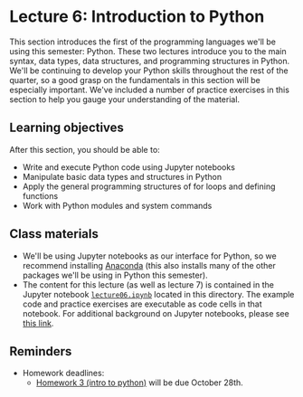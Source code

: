 # Lecture 6: Introduction to Python

This section introduces the first of the programming languages we'll be using this semester: Python. These two lectures introduce you to the main syntax, data types, data structures, and programming structures in Python. We'll be continuing to develop your Python skills throughout the rest of the quarter, so a good grasp on the fundamentals in this section will be especially important. We've included a number of practice exercises in this section to help you gauge your understanding of the material. 

## Learning objectives

After this section, you should be able to:
- Write and execute Python code using Jupyter notebooks
- Manipulate basic data types and structures in Python
- Apply the general programming structures of for loops and defining functions
- Work with Python modules and system commands

## Class materials

- We'll be using Jupyter notebooks as our interface for Python, so we recommend installing [Anaconda](https://github.com/fredhutchio/tfcb_2021/tree/master/software#Python) (this also installs many of the other packages we'll be using in Python this semester).
- The content for this lecture (as well as lecture 7) is contained in the Jupyter notebook [`lecture06.ipynb`](lecture06.ipynb) located in this directory. The example code and practice exercises are executable as code cells in that notebook. For additional background on Jupyter notebooks, please see [this link](https://realpython.com/jupyter-notebook-introduction/).

## Reminders
- Homework deadlines:
  - [Homework 3 (intro to python)](../../homeworks/homework03) will be due October 28th.
